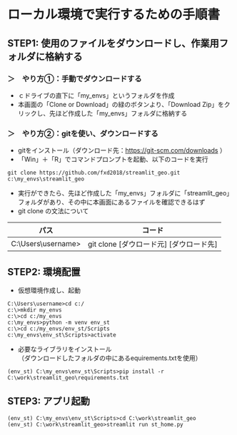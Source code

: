 # ローカル環境で実行するための手順書
## STEP1: 使用のファイルをダウンロードし、作業用フォルダに格納する
### ＞　やり方①：手動でダウンロードする
- ｃドライブの直下に「my_envs」というフォルダを作成
- 本画面の「Clone or Download」の緑のボタンより、「Download Zip」をクリックし、先ほど作成した「my_envs」フォルダに格納する

### ＞　やり方②：gitを使い、ダウンロードする

- gitをインストール（ダウンロード先：https://git-scm.com/downloads ）
- 「Win」＋「R」でコマンドプロンプトを起動、以下のコードを実行                                        
~~~
git clone https://github.com/fxd2018/streamlit_geo.git c:\my_envs\streamlit_geo
~~~                                      
- 実行ができたら、先ほど作成した「my_envs」フォルダに「streamlit_geo」フォルダがあり、その中に本画面にあるファイルを確認できるはず
- git clone の文法について

| パス                      | コード                                             |
|---------------------------|----------------------------------------------------|
| C:\Users\username>        | git clone [ダウロード元] [ダウロード先] |   
## STEP2: 環境配置
- 仮想環境作成し、起動
~~~
C:\Users\username>cd c:/
c:\>mkdir my_envs
c:\>cd c:/my_envs
c:\my_envs>python -m venv env_st
c:\>cd c:/my_envs/env_st/Scripts
c:\my_envs\env_st\Scripts>activate
~~~
- 必要なライブラリをインストール  
（ダウンロードしたフォルダの中にあるequirements.txtを使用）
~~~
(env_st) C:\my_envs\env_st\Scripts>pip install -r C:\work\streamlit_geo\requirements.txt
~~~
## STEP3: アプリ起動
~~~
(env_st) C:\my_envs\env_st\Scripts>cd C:\work\streamlit_geo
(env_st) C:\work\streamlit_geo>streamlit run st_home.py
~~~
